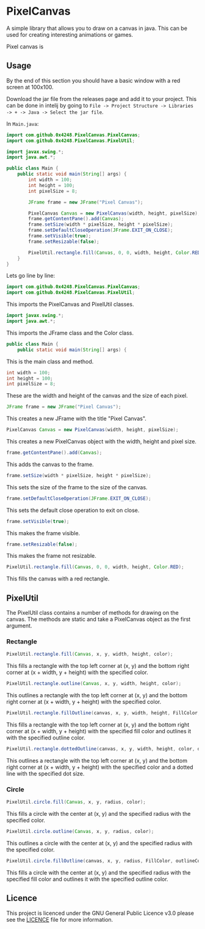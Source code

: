 # PixelCanvas
A simple library that allows you to draw on a canvas in java. This can be used for creating interesting animations or games.

Pixel canvas is

## Usage
By the end of this section you should have a basic window with a red screen at 100x100.

Download the jar file from the releases page and add it to your project. This can be done in intelij by going to `File -> Project Structure -> Libraries -> + -> Java -> Select the jar file`.

In `Main.java`:
```java
import com.github.0x4248.PixelCanvas.PixelCanvas;
import com.github.0x4248.PixelCanvas.PixelUtil;

import javax.swing.*;
import java.awt.*;

public class Main {
    public static void main(String[] args) {
        int width = 100;
        int height = 100;
        int pixelSize = 8;

        JFrame frame = new JFrame("Pixel Canvas");

        PixelCanvas Canvas = new PixelCanvas(width, height, pixelSize);
        frame.getContentPane().add(Canvas);
        frame.setSize(width * pixelSize, height * pixelSize);
        frame.setDefaultCloseOperation(JFrame.EXIT_ON_CLOSE);
        frame.setVisible(true);
        frame.setResizable(false);

        PixelUtil.rectangle.fill(Canvas, 0, 0, width, height, Color.RED);
    }
}
```

Lets go line by line:

```java
import com.github.0x4248.PixelCanvas.PixelCanvas;
import com.github.0x4248.PixelCanvas.PixelUtil;
```

This imports the PixelCanvas and PixelUtil classes.

```java
import javax.swing.*;
import java.awt.*;
```

This imports the JFrame class and the Color class.

```java
public class Main {
    public static void main(String[] args) {
```

This is the main class and method.

```java
int width = 100;
int height = 100;
int pixelSize = 8;
```

These are the width and height of the canvas and the size of each pixel.

```java
JFrame frame = new JFrame("Pixel Canvas");
```

This creates a new JFrame with the title "Pixel Canvas".

```java
PixelCanvas Canvas = new PixelCanvas(width, height, pixelSize);
```

This creates a new PixelCanvas object with the width, height and pixel size.

```java
frame.getContentPane().add(Canvas);
```

This adds the canvas to the frame.

```java
frame.setSize(width * pixelSize, height * pixelSize);
```

This sets the size of the frame to the size of the canvas.

```java
frame.setDefaultCloseOperation(JFrame.EXIT_ON_CLOSE);
```

This sets the default close operation to exit on close.

```java
frame.setVisible(true);
```

This makes the frame visible.

```java
frame.setResizable(false);
```

This makes the frame not resizable.

```java
PixelUtil.rectangle.fill(Canvas, 0, 0, width, height, Color.RED);
```

This fills the canvas with a red rectangle.

## PixelUtil

The PixelUtil class contains a number of methods for drawing on the canvas. The methods are static and take a PixelCanvas object as the first argument.

### Rectangle

```java
PixelUtil.rectangle.fill(Canvas, x, y, width, height, color);
```

This fills a rectangle with the top left corner at (x, y) and the bottom right corner at (x + width, y + height) with the specified color.

```java
PixelUtil.rectangle.outline(Canvas, x, y, width, height, color);
```

This outlines a rectangle with the top left corner at (x, y) and the bottom right corner at (x + width, y + height) with the specified color.

```java
PixelUtil.rectangle.fillOutline(canvas, x, y, width, height, FillColor, outlineColor)
```

This fills a rectangle with the top left corner at (x, y) and the bottom right corner at (x + width, y + height) with the specified fill color and outlines it with the specified outline color.

```java
PixelUtil.rectangle.dottedOutline(canvas, x, y, width, height, color, dotSize)
```

This outlines a rectangle with the top left corner at (x, y) and the bottom right corner at (x + width, y + height) with the specified color and a dotted line with the specified dot size.

### Circle

```java
PixelUtil.circle.fill(Canvas, x, y, radius, color);
```

This fills a circle with the center at (x, y) and the specified radius with the specified color.

```java
PixelUtil.circle.outline(Canvas, x, y, radius, color);
```

This outlines a circle with the center at (x, y) and the specified radius with the specified color.

```java
PixelUtil.circle.fillOutline(canvas, x, y, radius, FillColor, outlineColor)
```

This fills a circle with the center at (x, y) and the specified radius with the specified fill color and outlines it with the specified outline color.


## Licence

This project is licenced under the GNU General Public Licence v3.0 please see the [LICENCE](LICENCE) file for more information.